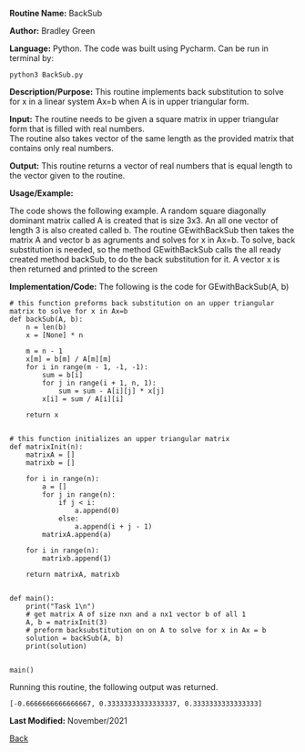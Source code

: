 
**Routine Name:**          BackSub

**Author:** Bradley Green

**Language:** Python. The code was built using Pycharm. Can be run in terminal by:


    python3 BackSub.py


**Description/Purpose:** This routine implements back substitution to solve for x in a linear system Ax=b when A is in upper triangular form.

**Input:**  The routine needs to be given a square matrix in upper triangular form that is filled with real numbers.  
The routine also takes vector of the same length as the provided matrix that contains only real numbers.

**Output:** This routine returns a vector of real numbers that is equal length to the vector given to the routine.

**Usage/Example:**


The code shows the following example.  A random square diagonally dominant matrix called A is created that is size 3x3.  An all one vector of 
length 3 is also created called b.  The routine GEwithBackSub then takes the matrix A and vector b as agruments and solves for x in Ax=b.  To 
solve, back substitution is needed, so the method GEwithBackSub calls the all ready created method backSub, to do the back substitution for it. 
A vector x is then returned and printed to the screen 



**Implementation/Code:** The following is the code for GEwithBackSub(A, b)


   
    # this function preforms back substitution on an upper triangular matrix to solve for x in Ax=b
    def backSub(A, b):
        n = len(b)
        x = [None] * n

        m = n - 1
        x[m] = b[m] / A[m][m]
        for i in range(m - 1, -1, -1):
            sum = b[i]
            for j in range(i + 1, n, 1):
                sum = sum - A[i][j] * x[j]
            x[i] = sum / A[i][i]

        return x
        
        
    # this function initializes an upper triangular matrix
    def matrixInit(n):
        matrixA = []
        matrixb = []

        for i in range(n):
            a = []
            for j in range(n):
                if j < i:
                    a.append(0)
                else:
                    a.append(i + j - 1)
            matrixA.append(a)

        for i in range(n):
            matrixb.append(1)

        return matrixA, matrixb


    def main():
        print("Task 1\n")
        # get matrix A of size nxn and a nx1 vector b of all 1
        A, b = matrixInit(3)
        # preform backsubstitution on on A to solve for x in Ax = b
        solution = backSub(A, b)
        print(solution)


    main()



Running this routine, the following output was returned. 

    [-0.6666666666666667, 0.33333333333333337, 0.3333333333333333]

**Last Modified:** November/2021

[Back](../README.md)
